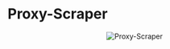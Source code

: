 # Proxy-Scraper
<p align="center"><img src="https://github.com/Filza2/Proxy-Scraper/blob/main/imgs/" alt="Proxy-Scraper"></p>
